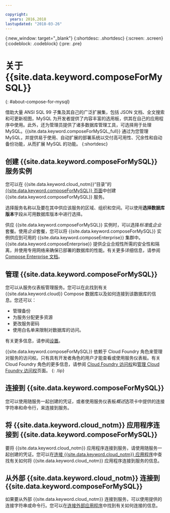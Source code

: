 ```yaml
---

copyright:
  years: 2016,2018
lastupdated: "2018-03-26"
---
```


{:new_window: target="_blank"}
{:shortdesc: .shortdesc}
{:screen: .screen}
{:codeblock: .codeblock}
{:pre: .pre}

# 关于 {{site.data.keyword.composeForMySQL}}
{: #about-compose-for-mysql}

借助大量 ANSI SQL 99 子集及其自己的广泛扩展集，包括 JSON 文档、全文搜索和可更新视图，MySQL 为开发者提供了内容丰富的选用板，供其在自己的应用程序中使用。此外，还为管理员提供了诸多数据库管理工具，可选择用于处理 MySQL。{{site.data.keyword.composeForMySQL_full}} 通过为您管理 MySQL，并提供易于使用、自动扩展的部署系统以交付高可用性、冗余性和自动备份功能，从而扩展 MySQL 的功能。
{:shortdesc}

## 创建 {{site.data.keyword.composeForMySQL}} 服务实例

您可以在 {{site.data.keyword.cloud_notm}}“目录”的 [{{site.data.keyword.composeForMySQL}} 页面](https://console.{DomainName}/catalog/services/compose-for-mysql/)中创建 {{site.data.keyword.composeForMySQL}} 服务。

选择服务名称以及要在其中供应该服务的区域、组织和空间。可以使用**选择数据库版本**字段从可用数据库版本中进行选择。

供应 {{site.data.keyword.composeForMySQL}} 实例时，可以选择*标准*或*企业*套餐。使用*企业*套餐，您可以将 {{site.data.keyword.composeForMySQL}} 实例供应到可用的 {{site.data.keyword.composeEnterprise}} 集群中。{{site.data.keyword.composeEnterprise}} 提供企业合规性所需的安全性和隔离，并使用专用网络来确保已部署的数据库的性能。有关更多详细信息，请参阅 [Compose Enterprise 文档](../ComposeEnterprise/index.html)。

## 管理 {{site.data.keyword.composeForMySQL}}

您可以从服务仪表板管理服务。您可以在此找到有关 {{site.data.keyword.cloud}} Compose 数据库以及如何连接到该数据库的信息。您还可以：
- 管理备份
- 为服务分配更多资源
- 更改服务密码
- 使用白名单来限制对数据库的访问。 

有关更多信息，请参阅[设置](./dashboard-settings.html)。

{{site.data.keyword.composeForMySQL}} 依赖于 Cloud Foundry 角色来管理对服务的访问权。只有具有开发者角色的用户才能查看或使用服务仪表板。有关 Cloud Foundry 角色的更多信息，请参阅 [Cloud Foundry 访问权](https://console.bluemix.net/docs/iam/cfaccess.html#cfaccess)和[管理 Cloud Foundry 访问权](https://console.bluemix.net/docs/iam/mngcf.html#mngcf)页面。
{: .tip}

## 连接到 {{site.data.keyword.composeForMySQL}}

您可以使用随服务一起创建的凭证，或者使用服务仪表板*概述*选项卡中提供的连接字符串和命令行，来连接到服务。

## 将 {{site.data.keyword.cloud_notm}} 应用程序连接到 {{site.data.keyword.composeForMySQL}}

要将 {{site.data.keyword.cloud_notm}} 应用程序连接到服务，请使用随服务一起创建的凭证。您可以在[连接 {{site.data.keyword.cloud_notm}} 应用程序](./connecting-bluemix-app.html)中查找有关如何将 {{site.data.keyword.cloud_notm}} 应用程序连接到服务的信息。

## 从外部 {{site.data.keyword.cloud_notm}} 连接到 {{site.data.keyword.composeForMySQL}}

如果要从外部 {{site.data.keyword.cloud_notm}} 连接到服务，可以使用提供的连接字符串或命令行。您可以在[连接外部应用程序](./connecting-external.html)中找到有关如何连接的信息。
